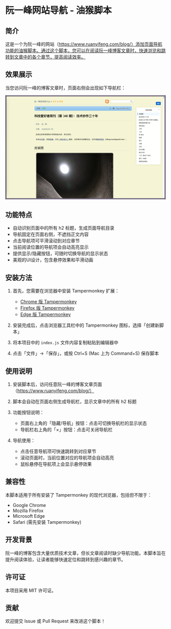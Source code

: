 # 阮一峰网站导航 - 油猴脚本

## 简介

这是一个为阮一峰的网站（https://www.ruanyifeng.com/blog/）添加页面导航功能的油猴脚本。通过这个脚本，您可以在阅读阮一峰博客文章时，快速浏览和跳转到文章中的各个章节，提高阅读效率。

## 效果展示

当您访问阮一峰的博客文章时，页面右侧会出现如下导航栏：

![导航栏示例](./image.png)

## 功能特点

- 自动识别页面中的所有 h2 标题，生成页面导航目录
- 导航固定在页面右侧，不遮挡正文内容
- 点击导航项可平滑滚动到对应章节
- 当前阅读位置的导航项会自动高亮显示
- 提供显示/隐藏按钮，可随时切换导航的显示状态
- 美观的UI设计，包含悬停效果和平滑动画

## 安装方法

1. 首先，您需要在浏览器中安装 Tampermonkey 扩展：
   - [Chrome 版 Tampermonkey](https://chrome.google.com/webstore/detail/tampermonkey/dhdgffkkebhmkfjojejmpbldmpobfkfo)
   - [Firefox 版 Tampermonkey](https://addons.mozilla.org/en-US/firefox/addon/tampermonkey/)
   - [Edge 版 Tampermonkey](https://microsoftedge.microsoft.com/addons/detail/tampermonkey/iikmkjmpaadaobahmlepeloendndfphd)

2. 安装完成后，点击浏览器工具栏中的 Tampermonkey 图标，选择「创建新脚本」

3. 将本项目中的 `index.js` 文件内容复制粘贴到编辑器中

4. 点击「文件」→「保存」，或按 Ctrl+S (Mac 上为 Command+S) 保存脚本

## 使用说明

1. 安装脚本后，访问任意阮一峰的博客文章页面（https://www.ruanyifeng.com/blog/）

2. 脚本会自动在页面右侧生成导航栏，显示文章中的所有 h2 标题

3. 功能按钮说明：
   - 页面右上角的「隐藏/导航」按钮：点击可切换导航栏的显示状态
   - 导航栏右上角的「×」按钮：点击可关闭导航栏

4. 导航使用：
   - 点击任意导航项可快速跳转到对应章节
   - 滚动页面时，当前位置对应的导航项会自动高亮
   - 鼠标悬停在导航项上会显示悬停效果


## 兼容性

本脚本适用于所有安装了 Tampermonkey 的现代浏览器，包括但不限于：
- Google Chrome
- Mozilla Firefox
- Microsoft Edge
- Safari (需先安装 Tampermonkey)

## 开发背景

阮一峰的博客包含大量优质技术文章，但长文章阅读时缺少导航功能。本脚本旨在提升阅读体验，让读者能够快速定位和跳转到感兴趣的章节。

## 许可证

本项目采用 MIT 许可证。

## 贡献

欢迎提交 Issue 或 Pull Request 来改进这个脚本！
